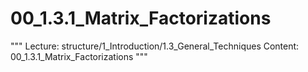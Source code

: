 # 00_1.3.1_Matrix_Factorizations

"""
Lecture: structure/1_Introduction/1.3_General_Techniques
Content: 00_1.3.1_Matrix_Factorizations
"""

